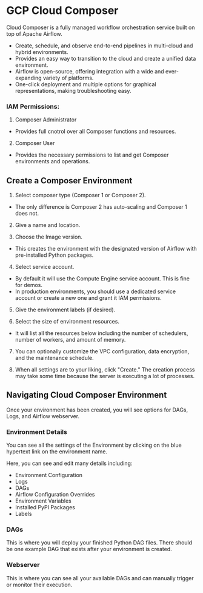 # GCP Cloud Composer

Cloud Composer is a fully managed workflow orchestration service built on top of Apache Airflow.

- Create, schedule, and observe end-to-end pipelines in multi-cloud and hybrid environments.
- Provides an easy way to transition to the cloud and create a unified data environment.
- Airflow is open-source, offering integration with a wide and ever-expanding variety of platforms.
- One-click deployment and multiple options for graphical representations, making troubleshooting easy.

### IAM Permissions:

1. Composer Administrator

- Provides full cnotrol over all Composer functions and resources.

2. Composer User

- Provides the necessary permissions to list and get Composer environments and operations.

## Create a Composer Environment

1. Select composer type (Composer 1 or Composer 2).

- The only difference is Composer 2 has auto-scaling and Composer 1 does not.

2. Give a name and location.

3. Choose the Image version.

- This creates the environment with the designated version of Airflow with pre-installed Python packages.

4. Select service account.

- By default it will use the Compute Engine service account. This is fine for demos.
- In production environments, you should use a dedicated service account or create a new one and grant it IAM permissions.

5. Give the environment labels (if desired).

6. Select the size of environment resources.

- It will list all the resources below including the number of schedulers, number of workers, and amount of memory.

7. You can optionally customize the VPC configuration, data encryption, and the maintenance schedule.

8. When all settings are to your liking, click "Create." The creation process may take some time because the server is executing a lot of processes.

## Navigating Cloud Composer Environment
Once your environment has been created, you will see options for DAGs, Logs, and Airflow webserver.

### Environment Details
You can see all the settings of the Environment by clicking on the blue hypertext link on the environment name.

Here, you can see and edit many details including:

- Environment Configuration
- Logs
- DAGs
- Airflow Configuration Overrides
- Environment Variables
- Installed PyPI Packages
- Labels

### DAGs
This is where you will deploy your finished Python DAG files. There should be one example DAG that exists after your environment is created.

### Webserver
This is where you can see all your available DAGs and can manually trigger or monitor their execution.

